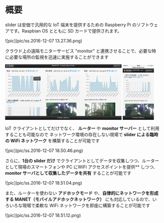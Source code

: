 # 概要

slider は安価で汎用的な IoT 端末を提供するための Raspberry Pi のソフトウェアです。Raspbian OS とともに SD カードで提供されます。

![pic](pic/ss.2016-12-07 13.27.36.png)  

クラウド上の遠隔モニターサービス "monitor" と連携させることで、必要な時に必要な場所の監視を迅速に実施することができます


<img src="pic/ss.2016-12-07 13.32.53.png" width="75%">
<img src="pic/2016-12-09 14.31.02.png"  width="20%">

IoT クライアントとしてだけでなく、 **ルーター** や **monitor サーバー** として利用することも可能なので ネットワーク環境の存在しない現場で **slider による臨時の WiFi ネットワーク** を構築することが可能です


![pic](pic/ss.2016-12-07 18.50.46.png)


さらに、**1台の slider だけ** でクライアントとしてデータを収集しつつ、ルーターとして現場のスマートフォンや PC にWiFi アクセスポイントを提供** しつつ、**monitor サーバとして収集したデータを共有** することが可能です


![pic](pic/ss.2016-12-07 18.51.04.png)


また、ルーターを使わない **アドホックモード** や、**自律的にネットワークを形成する MANET（モバイルアドホックネットワーク）** にも対応しているので、いろいろな現場で柔軟な WiFi ネットワークを即座に構築することが可能です


![pic](pic/ss.2016-12-07 18.51.12.png)
